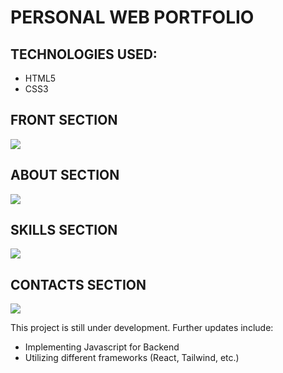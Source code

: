 # PERSONAL WEB PORTFOLIO

## TECHNOLOGIES USED:
* HTML5
* CSS3

## FRONT SECTION
<img src="personal porfolio/front.png">

## ABOUT SECTION
<img src="personal porfolio/about.png">

## SKILLS SECTION
<img src="personal porfolio/skills.png">

## CONTACTS SECTION
<img src="personal porfolio/contacts.png">

This project is still under development. Further updates include:
* Implementing Javascript for Backend
* Utilizing different frameworks (React, Tailwind, etc.)